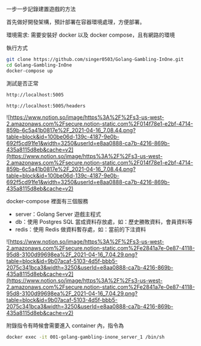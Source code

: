 一步一步記錄建置遊戲的方法

首先做好開發架構，預計部署在容器環境處理，方便部署。

環境需求: 需要安裝好 docker 以及 docker compose，且有網路的環境

執行方式

```bash
git clone https://github.com/singer0503/Golang-Gambling-InOne.git
cd Golang-Gambling-InOne
docker-compose up

```

測試是否正常

```bash
http://localhost:5005

http://localhost:5005/headers
```

![https://www.notion.so/image/https%3A%2F%2Fs3-us-west-2.amazonaws.com%2Fsecure.notion-static.com%2F014f78e1-e2bf-4714-859b-6c5a41b0817e%2F_2021-04-16_7.08.44.png?table=block&id=100be06d-139c-4187-9e0b-692f5cd91fe1&width=3250&userId=e8aa0888-ca7b-4216-869b-435a8115d8eb&cache=v2](https://www.notion.so/image/https%3A%2F%2Fs3-us-west-2.amazonaws.com%2Fsecure.notion-static.com%2F014f78e1-e2bf-4714-859b-6c5a41b0817e%2F_2021-04-16_7.08.44.png?table=block&id=100be06d-139c-4187-9e0b-692f5cd91fe1&width=3250&userId=e8aa0888-ca7b-4216-869b-435a8115d8eb&cache=v2)

docker-compose 裡面有三個服務

- server：Golang Server 遊戲主程式
- db：使用 Postgres SQL 當成資料存放處，如：歷史勝敗資料，會員資料等
- redis：使用 Redis 做資料暫存處，如：當前的下注資料

![https://www.notion.so/image/https%3A%2F%2Fs3-us-west-2.amazonaws.com%2Fsecure.notion-static.com%2Fe2841a7e-0e87-4118-95d8-3100d99698ea%2F_2021-04-16_7.04.29.png?table=block&id=9b07acaf-5103-4d5f-bbb5-2075c341bca3&width=3250&userId=e8aa0888-ca7b-4216-869b-435a8115d8eb&cache=v2](https://www.notion.so/image/https%3A%2F%2Fs3-us-west-2.amazonaws.com%2Fsecure.notion-static.com%2Fe2841a7e-0e87-4118-95d8-3100d99698ea%2F_2021-04-16_7.04.29.png?table=block&id=9b07acaf-5103-4d5f-bbb5-2075c341bca3&width=3250&userId=e8aa0888-ca7b-4216-869b-435a8115d8eb&cache=v2)

附錄指令有時候會需要進入 container 內，指令為

```bash
docker exec -it 001-golang-gambling-inone_server_1 /bin/sh

```